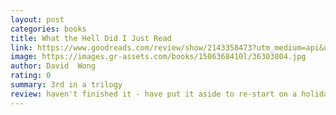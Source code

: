 ```yaml
---
layout: post
categories: books
title: What the Hell Did I Just Read
link: https://www.goodreads.com/review/show/2143358473?utm_medium=api&utm_source=rss
image: https://images.gr-assets.com/books/1506368410l/36303804.jpg
author: David  Wong
rating: 0
summary: 3rd in a trilogy
review: haven't finished it - have put it aside to re-start on a holiday
---
```



